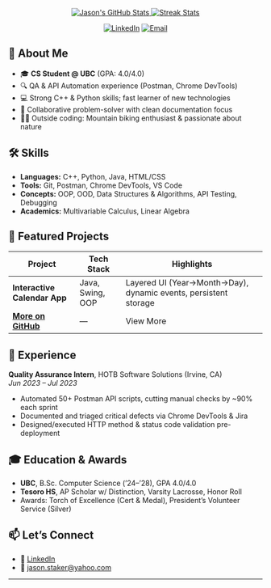 <!-- 👋 Hi there, I’m Jason Staker -->
<p align="center">
  <a href="https://github.com/jasonstaker">
    <img src="https://github-readme-stats.vercel.app/api?username=jasonstaker&show_icons=true&theme=radical" alt="Jason's GitHub Stats"/>
  </a>
  <a href="https://github-readme-streak-stats.herokuapp.com/?user=jasonstaker&theme=radical">
    <img src="https://github-readme-streak-stats.herokuapp.com/?user=jasonstaker&theme=radical" alt="Streak Stats"/>
  </a>
</p>
<p align="center">
  <a href="https://linkedin.com/in/jason-staker-53b8a9280/" target="_blank"><img alt="LinkedIn" src="https://img.shields.io/badge/LinkedIn-Profile-blue?logo=linkedin"/></a>
  <a href="mailto:youremail@example.com"><img alt="Email" src="https://img.shields.io/badge/Email-Contact-informational"/></a>
</p>

## 🚀 About Me
- 🎓 **CS Student @ UBC** (GPA: 4.0/4.0)  
- 🔍 QA & API Automation experience (Postman, Chrome DevTools)  
- 💻 Strong C++ & Python skills; fast learner of new technologies  
- 🤝 Collaborative problem-solver with clean documentation focus  
- 🚵‍♂️ Outside coding: Mountain biking enthusiast & passionate about nature  

## 🛠️ Skills
- **Languages:** C++, Python, Java, HTML/CSS  
- **Tools:** Git, Postman, Chrome DevTools, VS Code  
- **Concepts:** OOP, OOD, Data Structures & Algorithms, API Testing, Debugging  
- **Academics:** Multivariable Calculus, Linear Algebra  

## 📂 Featured Projects
| Project | Tech Stack | Highlights |
| ------- | ---------- | ---------- |
| **Interactive Calendar App** | Java, Swing, OOP | Layered UI (Year→Month→Day), dynamic events, persistent storage |
| **[More on GitHub](https://github.com/jasonstaker/github-portfolio/tree/main/projects)** | — | View More |

## 💼 Experience
**Quality Assurance Intern**, HOTB Software Solutions (Irvine, CA)  
_Jun 2023 – Jul 2023_  
- Automated 50+ Postman API scripts, cutting manual checks by ~90% each sprint  
- Documented and triaged critical defects via Chrome DevTools & Jira  
- Designed/executed HTTP method & status code validation pre-deployment  

## 🎓 Education & Awards
- **UBC**, B.Sc. Computer Science (’24–’28), GPA 4.0/4.0  
- **Tesoro HS**, AP Scholar w/ Distinction, Varsity Lacrosse, Honor Roll  
- Awards: Torch of Excellence (Cert & Medal), President’s Volunteer Service (Silver)  

## 📫 Let’s Connect
- 💼 [LinkedIn](https://www.linkedin.com/in/jason-staker-53b8a9280/)  
- 📧 jason.staker@yahoo.com    
---

